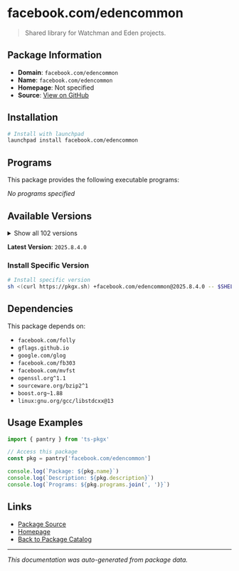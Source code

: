 # facebook.com/edencommon

> Shared library for Watchman and Eden projects.

## Package Information

- **Domain**: `facebook.com/edencommon`
- **Name**: `facebook.com/edencommon`
- **Homepage**: Not specified
- **Source**: [View on GitHub](https://github.com/pkgxdev/pantry/tree/main/projects/facebook.com/edencommon/package.yml)

## Installation

```bash
# Install with launchpad
launchpad install facebook.com/edencommon
```

## Programs

This package provides the following executable programs:

*No programs specified*

## Available Versions

<details>
<summary>Show all 102 versions</summary>

- `2025.8.4.0`, `2025.8.18.0`, `2025.8.11.0`, `2025.7.7.0`, `2025.7.28.0`
- `2025.7.21.0`, `2025.7.14.0`, `2025.6.9.0`, `2025.6.30.0`, `2025.6.23.0`
- `2025.6.2.0`, `2025.6.16.0`, `2025.5.5.0`, `2025.5.26.0`, `2025.5.19.0`
- `2025.5.12.0`, `2025.4.7.0`, `2025.4.28.0`, `2025.4.21.0`, `2025.4.14.0`
- `2025.3.31.0`, `2025.3.3.0`, `2025.3.24.0`, `2025.3.17.0`, `2025.2.3.0`
- `2025.2.24.0`, `2025.2.17.0`, `2025.2.10.0`, `2025.1.6.0`, `2025.1.27.0`
- `2025.1.20.0`, `2025.1.13.0`, `2024.9.30.0`, `2024.9.23.0`, `2024.9.2.0`
- `2024.9.16.0`, `2024.8.5.0`, `2024.8.26.0`, `2024.8.19.0`, `2024.8.12.0`
- `2024.7.8.0`, `2024.7.29.0`, `2024.7.22.0`, `2024.7.15.0`, `2024.7.1.0`
- `2024.6.3.0`, `2024.6.24.0`, `2024.6.17.0`, `2024.6.10.0`, `2024.5.6.0`
- `2024.5.27.0`, `2024.5.20.0`, `2024.5.2.0`, `2024.5.13.0`, `2024.4.8.0`
- `2024.4.29.0`, `2024.4.22.0`, `2024.4.15.0`, `2024.4.1.0`, `2024.3.4.0`
- `2024.3.18.0`, `2024.3.11.0`, `2024.2.5.0`, `2024.2.19.0`, `2024.2.12.0`
- `2024.12.9.0`, `2024.12.30.0`, `2024.12.23.0`, `2024.12.2.0`, `2024.12.16.0`
- `2024.11.4.0`, `2024.11.25.0`, `2024.11.18.0`, `2024.11.11.0`, `2024.10.7.0`
- `2024.10.28.0`, `2024.10.21.0`, `2024.10.14.0`, `2024.1.8.0`, `2024.1.29.0`
- `2024.1.22.0`, `2024.1.15.0`, `2024.1.1.0`, `2023.9.4.0`, `2023.9.25.0`
- `2023.9.18.0`, `2023.9.11.0`, `2023.8.28.0`, `2023.8.14.0`, `2023.12.4.0`
- `2023.12.25.0`, `2023.12.18.0`, `2023.12.11.0`, `2023.11.6.0`, `2023.11.27.0`
- `2023.11.20.0`, `2023.11.13.0`, `2023.10.9.0`, `2023.10.30.0`, `2023.10.23.0`
- `2023.10.2.0`, `2023.10.16.0`

</details>

**Latest Version**: `2025.8.4.0`

### Install Specific Version

```bash
# Install specific version
sh <(curl https://pkgx.sh) +facebook.com/edencommon@2025.8.4.0 -- $SHELL -i
```

## Dependencies

This package depends on:

- `facebook.com/folly`
- `gflags.github.io`
- `google.com/glog`
- `facebook.com/fb303`
- `facebook.com/mvfst`
- `openssl.org^1.1`
- `sourceware.org/bzip2^1`
- `boost.org~1.88`
- `linux:gnu.org/gcc/libstdcxx@13`

## Usage Examples

```typescript
import { pantry } from 'ts-pkgx'

// Access this package
const pkg = pantry['facebook.com/edencommon']

console.log(`Package: ${pkg.name}`)
console.log(`Description: ${pkg.description}`)
console.log(`Programs: ${pkg.programs.join(', ')}`)
```

## Links

- [Package Source](https://github.com/pkgxdev/pantry/tree/main/projects/facebook.com/edencommon/package.yml)
- [Homepage](#)
- [Back to Package Catalog](../../../package-catalog.md)

---

*This documentation was auto-generated from package data.*

